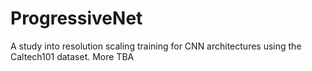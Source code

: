 # ProgressiveNet
A study into resolution scaling training for CNN architectures using the Caltech101 dataset. More TBA
